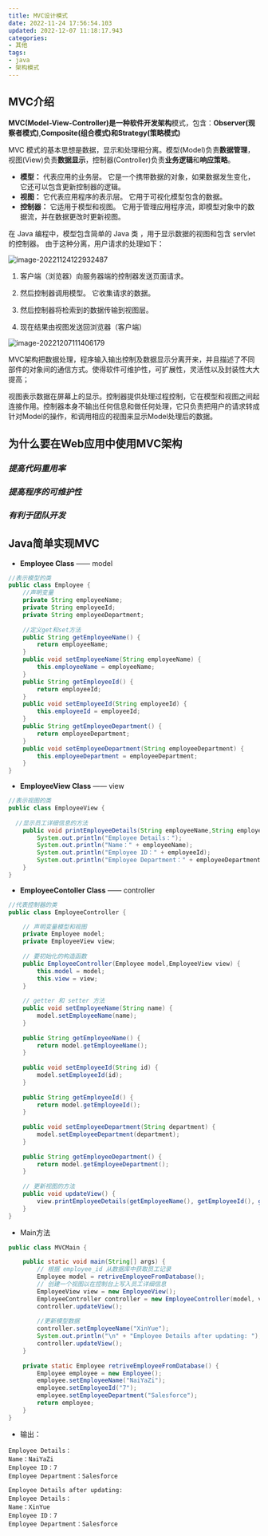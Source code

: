 ```yaml
---
title: MVC设计模式
date: 2022-11-24 17:56:54.103
updated: 2022-12-07 11:18:17.943
categories: 
- 其他
tags: 
- java
- 架构模式
---
```


## MVC介绍

**MVC(Model-View-Controller)**是一种**软件开发架构**模式，包含：**Observer(观察者模式)**,**Composite(组合模式)**和**Strategy(策略模式)** 



MVC 模式的基本思想是数据，显示和处理相分离。模型(Model)负责**数据管理**，视图(View)负责**数据显示**，控制器(Controller)负责**业务逻辑**和**响应策略**。

* **模型：** 代表应用的业务层。   它是一个携带数据的对象，如果数据发生变化，它还可以包含更新控制器的逻辑。 
* **视图：** 它代表应用程序的表示层。   它用于可视化模型包含的数据。 
* **控制器：** 它适用于模型和视图。   它用于管理应用程序流，即模型对象中的数据流，并在数据更改时更新视图。 

在 Java 编程中，模型包含简单的 Java 类 ，用于显示数据的视图和包含 servlet的控制器。   由于这种分离，用户请求的处理如下： 

![image-20221124122932487](https://wrxinyue.oss-cn-hongkong.aliyuncs.com/img/image-20221124122932487.png)

1. 客户端（浏览器）向服务器端的控制器发送页面请求。 

2. 然后控制器调用模型。  它收集请求的数据。 

3. 然后控制器将检索到的数据传输到视图层。 

4. 现在结果由视图发送回浏览器（客户端）

![image-20221207111406179](https://wrxinyue.oss-cn-hongkong.aliyuncs.com/img/image-20221207111406179.png)

MVC架构把数据处理，程序输入输出控制及数据显示分离开来，并且描述了不同部件的对象间的通信方式。使得软件可维护性，可扩展性，灵活性以及封装性大大提高；

视图表示数据在屏幕上的显示。控制器提供处理过程控制，它在模型和视图之间起连接作用。控制器本身不输出任何信息和做任何处理，它只负责把用户的请求转成针对Model的操作，和调用相应的视图来显示Model处理后的数据。

## 为什么要在Web应用中使用MVC架构

### *提高代码重用率*

### *提高程序的可维护性*

### *有利于团队开发*



## Java简单实现MVC

* **Employee Class** —— model 

~~~java
//表示模型的类
public class Employee {
    //声明变量
    private String employeeName;
    private String employeeId;
    private String employeeDepartment;
    
    //定义get和set方法
    public String getEmployeeName() {
        return employeeName;
    }
    public void setEmployeeName(String employeeName) {
        this.employeeName = employeeName;
    }
    public String getEmployeeId() {
        return employeeId;
    }
    public void setEmployeeId(String employeeId) {
        this.employeeId = employeeId;
    }
    public String getEmployeeDepartment() {
        return employeeDepartment;
    }
    public void setEmployeeDepartment(String employeeDepartment) {
        this.employeeDepartment = employeeDepartment;
    }
}
~~~

* **EmployeeView Class** —— view

~~~java
//表示视图的类 
public class EmployeeView {
    
  //显示员工详细信息的方法
    public void printEmployeeDetails(String employeeName,String employeeId,String employeeDepartment) {
        System.out.println("Employee Details：");
        System.out.println("Name：" + employeeName);
        System.out.println("Employee ID：" + employeeId);
        System.out.println("Employee Department：" + employeeDepartment);
    }
}
~~~

* **EmployeeContoller Class** —— controller

~~~java
//代表控制器的类
public class EmployeeController {

    // 声明变量模型和视图  
    private Employee model;
    private EmployeeView view;
    
    // 要初始化的构造函数
    public EmployeeController(Employee model,EmployeeView view) {
        this.model = model;
        this.view = view;
    }
    
    // getter 和 setter 方法
    public void setEmployeeName(String name) {
        model.setEmployeeName(name);
    }
    
    public String getEmployeeName() {
        return model.getEmployeeName();
    }
    
    public void setEmployeeId(String id) {
        model.setEmployeeId(id);
    }
    
    public String getEmployeeId() {
        return model.getEmployeeId();
    }
    
    public void setEmployeeDepartment(String department) {
        model.setEmployeeDepartment(department);
    }
    
    public String getEmployeeDepartment() {
        return model.getEmployeeDepartment();
    }
    
    // 更新视图的方法
    public void updateView() {
        view.printEmployeeDetails(getEmployeeName(), getEmployeeId(), getEmployeeDepartment());
    }
}
~~~

* Main方法

~~~java
public class MVCMain {

    public static void main(String[] args) {
        // 根据 employee_id 从数据库中获取员工记录
        Employee model = retriveEmployeeFromDatabase();
        // 创建一个视图以在控制台上写入员工详细信息
        EmployeeView view = new EmployeeView();
        EmployeeController controller = new EmployeeController(model, view);
        controller.updateView();
        
        //更新模型数据
        controller.setEmployeeName("XinYue");
        System.out.println("\n" + "Employee Details after updating: ");
        controller.updateView();
    }
    
    private static Employee retriveEmployeeFromDatabase() {
        Employee employee = new Employee();
        employee.setEmployeeName("NaiYaZi");
        employee.setEmployeeId("7");
        employee.setEmployeeDepartment("Salesforce");
        return employee;
    }
}
~~~

*  输出：

~~~
Employee Details：
Name：NaiYaZi
Employee ID：7
Employee Department：Salesforce

Employee Details after updating: 
Employee Details：
Name：XinYue
Employee ID：7
Employee Department：Salesforce
~~~

